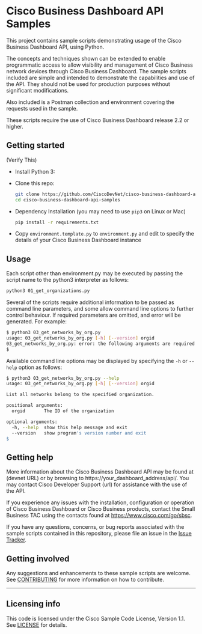 # Cisco Business Dashboard API Samples

This project contains sample scripts demonstrating usage of the Cisco Business Dashboard API, using Python.

The concepts and techniques shown can be extended to enable programmatic access to allow visibility and management of Cisco Business network devices through Cisco Business Dashboard.  The sample scripts included are simple and intended to demonstrate the capabilities and use of the API.  They should not be used for production purposes without significant modifications.

Also included is a Postman collection and environment covering the requests used in the sample.

These scripts require the use of Cisco Business Dashboard release 2.2 or higher.

## Getting started
(Verify This)
* Install Python 3:

* Clone this repo:

    ```bash
    git clone https://github.com/CiscoDevNet/cisco-business-dashboard-api-samples.git
    cd cisco-business-dashboard-api-samples
    ```

* Dependency Installation (you may need to use `pip3` on Linux or Mac)

    ```bash
    pip install -r requirements.txt
    ```

* Copy `environment.template.py` to `environment.py` and edit to specify the details of your Cisco Business Dashboard instance

## Usage

Each script other than environment.py may be executed by passing the script name to the python3 interpreter as follows:

```bash
python3 01_get_organizations.py
```


Several of the scripts require additional information to be passed as command line parameters, and some allow command line options to further control behaviour.  If required parameters are omitted, and error will be generated.  For example:

```bash
$ python3 03_get_networks_by_org.py
usage: 03_get_networks_by_org.py [-h] [--version] orgid
03_get_networks_by_org.py: error: the following arguments are required: orgid
$
```

Available command line options may be displayed by specifying the `-h` or `--help` option as follows:

```bash
$ python3 03_get_networks_by_org.py --help
usage: 03_get_networks_by_org.py [-h] [--version] orgid

List all networks belong to the specified organization.

positional arguments:
  orgid       The ID of the organization

optional arguments:
  -h, --help  show this help message and exit
  --version   show program's version number and exit
$
```

## Getting help

More information about the Cisco Business Dashboard API may be found at (devnet URL) or by browsing to https://your_dashboard_address/api/.  You may contact Cisco Developer Support (url) for assistance with the use of the API.

If you experience any issues with the installation, configuration or operation of Cisco Business Dashboard or Cisco Business products, contact the Small Business TAC using the contacts found at https://www.cisco.com/go/sbsc.

If you have any questions, concerns, or bug reports associated with the sample scripts contained in this repository, please file an issue in the [Issue Tracker](./issues).

## Getting involved

Any suggestions and enhancements to these sample scripts are welcome.  See [CONTRIBUTING](./CONTRIBUTING.md) for more information on how to contribute.


----

## Licensing info

This code is licensed under the Cisco Sample Code License, Version 1.1. See [LICENSE](./LICENSE) for details.
